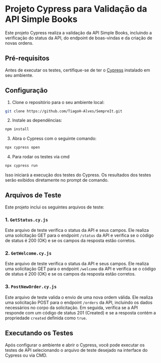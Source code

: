 # Projeto Cypress para Validação da API Simple Books

Este projeto Cypress realiza a validação da API Simple Books, incluindo a verificação do status da API, do endpoint de boas-vindas e da criação de novas ordens.

## Pré-requisitos

Antes de executar os testes, certifique-se de ter o [Cypress](https://docs.cypress.io/guides/getting-started/installing-cypress.html) instalado em seu ambiente.

## Configuração

1. Clone o repositório para o seu ambiente local:

```bash
git clone https://github.com/TiagoH-Alves/SempreIt.git
```

2. Instale as dependências:

```bash
npm install
```

3. Abra o Cypress com o seguinte comando:

```bash
npx cypress open
```

4. Para rodar os testes via cmd

```bash
npx cypress run 
```
Isso iniciará a execução dos testes do Cypress. Os resultados dos testes serão exibidos diretamente no prompt de comando.

## Arquivos de Teste
Este projeto inclui os seguintes arquivos de teste:

### 1. `GetStatus.cy.js`

Este arquivo de teste verifica o status da API e seus campos. Ele realiza uma solicitação GET para o endpoint `/status` da API e verifica se o código de status é 200 (OK) e se os campos da resposta estão corretos.

### 2. `GetWelcome.cy.js`

Este arquivo de teste verifica o status da API e seus campos. Ele realiza uma solicitação GET para o endpoint `/welcome` da API e verifica se o código de status é 200 (OK) e se os campos da resposta estão corretos.

### 3. `PostNewOrder.cy.js`

Este arquivo de teste valida o envio de uma nova ordem válida. Ele realiza uma solicitação POST para o endpoint `/orders` da API, incluindo os dados necessários no corpo da solicitação. Em seguida, verifica se a API responde com um código de status 201 (Created) e se a resposta contém a propriedade `created` definida como `true`.

## Executando os Testes

Após configurar o ambiente e abrir o Cypress, você pode executar os testes de API selecionando o arquivo de teste desejado na interface do Cypress ou via CMD.